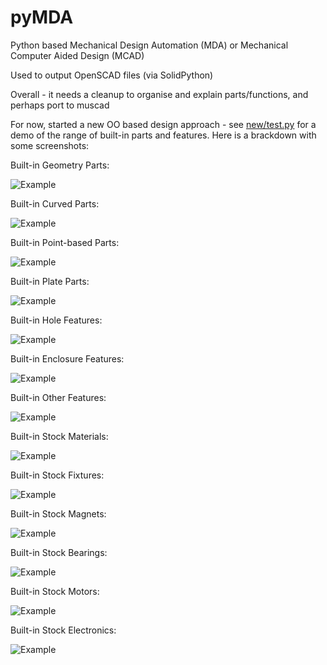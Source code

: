 # pyMDA

Python based Mechanical Design Automation (MDA) or Mechanical Computer Aided Design (MCAD)

Used to output OpenSCAD files (via SolidPython)

Overall - it needs a cleanup to organise and explain parts/functions, and perhaps port to muscad

For now, started a new OO based design approach - see [new/test.py](new/test.py) for a demo of the range of built-in parts and features. Here is a brackdown with some screenshots:

Built-in Geometry Parts:

![Example](new/demo_geometry.png)

Built-in Curved Parts:

![Example](new/demo_curved.png)

Built-in Point-based Parts:

![Example](new/demo_pts.png)

Built-in Plate Parts:

![Example](new/demo_plates.png)

Built-in Hole Features:

![Example](new/demo_holes.png)

Built-in Enclosure Features:

![Example](new/demo_enclosures.png)

Built-in Other Features:

![Example](new/demo_features.png)

Built-in Stock Materials:

![Example](new/demo_stock_materials.png)

Built-in Stock Fixtures:

![Example](new/demo_stock_fixtures.png)

Built-in Stock Magnets:

![Example](new/demo_stock_magnets.png)

Built-in Stock Bearings:

![Example](new/demo_stock_bearings.png)

Built-in Stock Motors:

![Example](new/demo_stock_motors.png)

Built-in Stock Electronics:

![Example](new/demo_stock_electronics.png)
